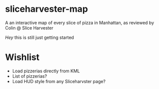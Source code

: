 sliceharvester-map
==================

A an interactive map of every slice of pizza in Manhattan, as reviewed by Colin @ Slice Harvester

*Hey* this is still just getting started

Wishlist
========
- Load pizzerias directly from KML
- List of pizzerias?
- Load HUD style from any Sliceharvster page?

